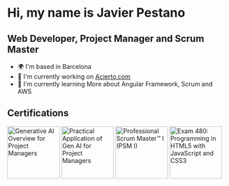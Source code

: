 # Hi, my name is Javier Pestano


## Web Developer, Project Manager and Scrum Master 

* 🌍  I'm based in Barcelona
* 🚀  I'm currently working on [Acierto.com](http://www.acierto.com)
* 🧠  I'm currently learning More about Angular Framework, Scrum and AWS

<!--
**JavierPestanoRon/JavierPestanoRon** is a ✨ _special_ ✨ repository because its `README.md` (this file) appears on your GitHub profile.

Here are some ideas to get you started:

- 🔭 I’m currently working on ...
- 🌱 I’m currently learning ...
- 👯 I’m looking to collaborate on ...
- 🤔 I’m looking for help with ...
- 💬 Ask me about ...
- 📫 How to reach me: ...
- 😄 Pronouns: ...
- ⚡ Fun fact: ...
-->

## Certifications

<!--START_SECTION:badges-->
<a href="https://www.credly.com/badges/8c008385-6c62-4aa2-aeb4-9a956c8cbc6d" title="Generative AI Overview for Project Managers"><img src="https://images.credly.com/size/120x120/images/f5c094f4-e07c-44e0-b685-4ffd8980fd53/blob" alt="Generative AI Overview for Project Managers" width="120" height="120"></a>
<a href="https://www.credly.com/badges/e56157b1-25af-41bb-ad67-d10a7bade342" title="Practical Application of Gen AI for Project Managers"><img src="https://images.credly.com/size/120x120/images/0c4e1dd5-5d3c-4974-9720-e09af4302e5e/blob" alt="Practical Application of Gen AI for Project Managers" width="120" height="120"></a>
<a href="https://www.credly.com/badges/c8a8d49d-901a-418f-adac-8a9f782d779d" title="Professional Scrum Master™ I (PSM I)"><img src="https://images.credly.com/size/120x120/images/a2790314-008a-4c3d-9553-f5e84eb359ba/image.png" alt="Professional Scrum Master™ I (PSM I)" width="120" height="120"></a>
<a href="https://www.credly.com/badges/a3ed08ef-134b-486f-9b0a-a0027a48a15b" title="Exam 480: Programming in HTML5 with JavaScript and CSS3"><img src="https://images.credly.com/size/120x120/images/84f513e4-256d-4aa0-a29d-973bcb39d87a/Programming_in_HTML5_with_JavaScript_and_Css3-01.png" alt="Exam 480: Programming in HTML5 with JavaScript and CSS3" width="120" height="120"></a>
<!--END_SECTION:badges-->
